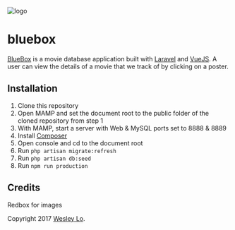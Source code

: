 ![logo](https://github.com/wesleylo/bluebox-api/raw/master/logo.png)
# bluebox

[BlueBox](https://wesleylo.gitbooks.io/bluebox/content/) is a movie database application built with [Laravel](https://laravel.com/) and [VueJS](https://vuejs.org/). A user can view the details of a movie that we track of by clicking on a poster.

## Installation
1. Clone this repository
2. Open MAMP and set the document root to the public folder of the cloned repository from step 1
3. With MAMP, start a server with Web & MySQL ports set to 8888 & 8889
4. Install [Composer](https://getcomposer.org/download/)
5. Open console and cd to the document root
6. Run ```php artisan migrate:refresh```
7. Run ```php artisan db:seed```
8. Run ```npm run production```

## Credits
Redbox for images

Copyright 2017 [Wesley Lo](https://github.com/wesleylo/).

